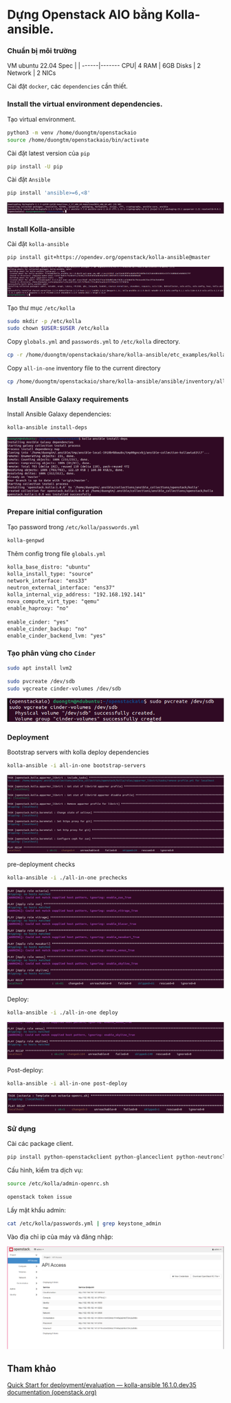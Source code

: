 # Dựng Openstack AIO bằng Kolla-ansible.

### Chuẩn bị môi trường

VM ubuntu 22.04
Spec | |
------|-------
CPU| 4
RAM | 6GB
Disks | 2
Network | 2 NICs

Cài đặt `docker`, các `dependencies` cần thiết.

### Install the virtual environment dependencies.

Tạo virtual environment.

```bash
python3 -m venv /home/duongtm/openstackaio
source /home/duongtm/openstackaio/bin/activate
```

Cài đặt latest version của `pip`

```bash
pip install -U pip
```

Cài đặt `Ansible`

```bash
pip install 'ansible>=6,<8'
```

![](images/ansibleInstall.png)

### Install Kolla-ansible

Cài đặt `kolla-ansible`

```bash
pip install git+https://opendev.org/openstack/kolla-ansible@master
```

![](images/installKollaansible.png)

Tạo thư mục `/etc/kolla`

```bash
sudo mkdir -p /etc/kolla
sudo chown $USER:$USER /etc/kolla
```

Copy `globals.yml` and `passwords.yml` to `/etc/kolla` directory.

```bash
cp -r /home/duongtm/openstackaio/share/kolla-ansible/etc_examples/kolla/* /etc/kolla
```

Copy `all-in-one` inventory file to the current directory

```bash
cp /home/duongtm/openstackaio/share/kolla-ansible/ansible/inventory/all-in-one .
```

### Install Ansible Galaxy requirements

Install Ansible Galaxy dependencies:

```bash
kolla-ansible install-deps
```

![](images/ansibleGalaxyRequirements.png)

### Prepare initial configuration

Tạo password trong `/etc/kolla/passwords.yml`

```bash
kolla-genpwd
```

Thêm config trong file `globals.yml`

```
kolla_base_distro: "ubuntu"
kolla_install_type: "source"
network_interface: "ens33"
neutron_external_interface: "ens37"
kolla_internal_vip_address: "192.168.192.141"
nova_compute_virt_type: "qemu"
enable_haproxy: "no"

enable_cinder: "yes"
enable_cinder_backup: "no"
enable_cinder_backend_lvm: "yes"
```

### Tạo phân vùng cho `Cinder`

```bash
sudo apt install lvm2
```

```bash
sudo pvcreate /dev/sdb
sudo vgcreate cinder-volumes /dev/sdb
```

![](images/cinderPartition.png)

### Deployment

Bootstrap servers with kolla deploy dependencies

```bash
kolla-ansible -i all-in-one bootstrap-servers
```

![](images/bootstrap.png)

pre-deployment checks

```bash
kolla-ansible -i ./all-in-one prechecks
```

![](images/prechecks.png)

Deploy:

```bash
kolla-ansible -i ./all-in-one deploy
```
![](images/deploy.png)


Post-deploy:

```bash
kolla-ansible -i all-in-one post-deploy
```

![](images/postDeploy.png)

### Sử dụng

Cài các package client.

```bash
pip install python-openstackclient python-glanceclient python-neutronclient
```

Cấu hình, kiểm tra dịch vụ:

```bash
source /etc/kolla/admin-openrc.sh
```

```bash
openstack token issue
```

Lấy mật khẩu admin:

```bash
cat /etc/kolla/passwords.yml | grep keystone_admin
```

Vào địa chỉ ip của máy và đăng nhập:

![](images/horizonPage.png)
## Tham khảo

[Quick Start for deployment/evaluation — kolla-ansible 16.1.0.dev35 documentation (openstack.org)](https://docs.openstack.org/kolla-ansible/latest/user/quickstart.html)
